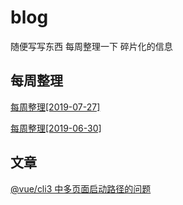 # blog

随便写写东西
每周整理一下 碎片化的信息

## 每周整理

[每周整理[2019-07-27]](https://github.com/JasKang/blog/issues/3)

[每周整理[2019-06-30]](https://github.com/JasKang/blog/issues/1)

## 文章

[@vue/cli3 中多页面启动路径的问题](https://github.com/JasKang/blog/issues/4)
